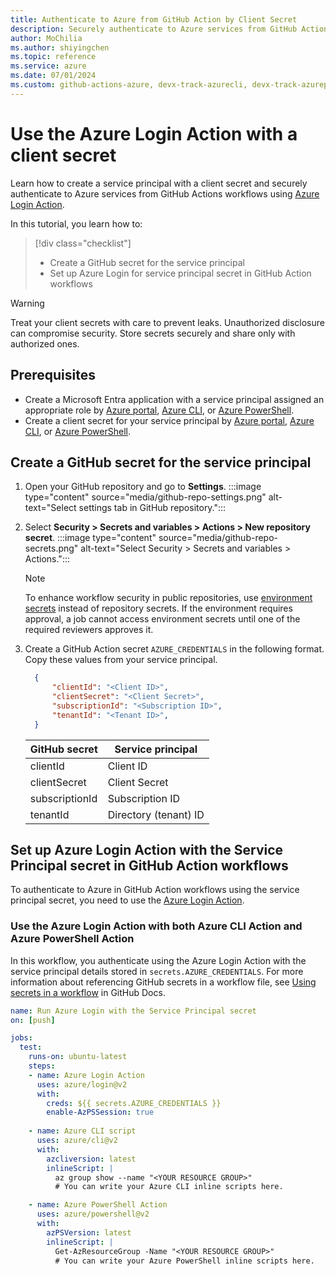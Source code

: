 ```yaml
--- 
title: Authenticate to Azure from GitHub Action by Client Secret
description: Securely authenticate to Azure services from GitHub Actions workflows using Azure Login Action with a client secret.
author: MoChilia 
ms.author: shiyingchen 
ms.topic: reference
ms.service: azure 
ms.date: 07/01/2024
ms.custom: github-actions-azure, devx-track-azurecli, devx-track-azurepowershell, linux-related-content
---
```


# Use the Azure Login Action with a client secret

Learn how to create a service principal with a client secret and securely authenticate to Azure services from GitHub Actions workflows using [Azure Login Action](https://github.com/marketplace/actions/azure-login). 

In this tutorial, you learn how to:

> [!div class="checklist"]
> * Create a GitHub secret for the service principal
> * Set up Azure Login for service principal secret in GitHub Action workflows

> [!WARNING]
> Treat your client secrets with care to prevent leaks. Unauthorized disclosure can compromise security. Store secrets securely and share only with authorized ones.

## Prerequisites 

- Create a Microsoft Entra application with a service principal assigned an appropriate role by [Azure portal](/entra/identity-platform/howto-create-service-principal-portal), [Azure CLI](/cli/azure/azure-cli-sp-tutorial-1), or [Azure PowerShell](/powershell/azure/create-azure-service-principal-azureps#create-a-service-principal).
- Create a client secret for your service principal by [Azure portal](/entra/identity-platform/howto-create-service-principal-portal#option-3-create-a-new-client-secret), [Azure CLI](/cli/azure/azure-cli-sp-tutorial-2?branch=main#create-a-service-principal-containing-a-password), or [Azure PowerShell](/powershell/azure/create-azure-service-principal-azureps?#password-based-authentication).

## Create a GitHub secret for the service principal

1. Open your GitHub repository and go to **Settings**.
    :::image type="content" source="media/github-repo-settings.png" alt-text="Select settings tab in GitHub repository.":::

1. Select **Security > Secrets and variables > Actions > New repository secret**.
    :::image type="content" source="media/github-repo-secrets.png" alt-text="Select Security > Secrets and variables > Actions.":::

    > [!NOTE]
    > To enhance workflow security in public repositories, use [environment secrets](https://docs.github.com/en/actions/deployment/targeting-different-environments/using-environments-for-deployment#environment-secrets) instead of repository secrets. If the environment requires approval, a job cannot access environment secrets until one of the required reviewers approves it.

1. Create a GitHub Action secret `AZURE_CREDENTIALS` in the following format. Copy these values from your service principal.

    ```json
      {
          "clientId": "<Client ID>",
          "clientSecret": "<Client Secret>",
          "subscriptionId": "<Subscription ID>",
          "tenantId": "<Tenant ID>",
      }
    ```

    |GitHub secret  |Service principal  |
    |---------|---------|
    |clientId |    Client ID    |
    |clientSecret    |    Client Secret   |
    |subscriptionId    |    Subscription ID     |
    |tenantId   |    Directory (tenant) ID  |

## Set up Azure Login Action with the Service Principal secret in GitHub Action workflows

To authenticate to Azure in GitHub Action workflows using the service principal secret, you need to use the [Azure Login Action](https://github.com/Azure/login).

### Use the Azure Login Action with both Azure CLI Action and Azure PowerShell Action

In this workflow, you authenticate using the Azure Login Action with the service principal details stored in `secrets.AZURE_CREDENTIALS`. For more information about referencing GitHub secrets in a workflow file, see [Using secrets in a workflow](https://docs.github.com/actions/security-guides/using-secrets-in-github-actions#using-secrets-in-a-workflow) in GitHub Docs.

```yaml
name: Run Azure Login with the Service Principal secret
on: [push]

jobs:
  test:
    runs-on: ubuntu-latest
    steps:
    - name: Azure Login Action
      uses: azure/login@v2
      with:
        creds: ${{ secrets.AZURE_CREDENTIALS }}
        enable-AzPSSession: true
    
    - name: Azure CLI script
      uses: azure/cli@v2
      with:
        azcliversion: latest
        inlineScript: |
          az group show --name "<YOUR RESOURCE GROUP>"
          # You can write your Azure CLI inline scripts here.

    - name: Azure PowerShell Action
      uses: azure/powershell@v2
      with:
        azPSVersion: latest
        inlineScript: |
          Get-AzResourceGroup -Name "<YOUR RESOURCE GROUP>"
          # You can write your Azure PowerShell inline scripts here.
```